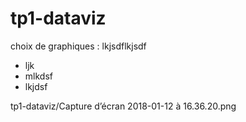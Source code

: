 # tp1-dataviz

choix de graphiques : lkjsdflkjsdf

 - ljk
 - mlkdsf
 - lkjdsf
 
tp1-dataviz/Capture d’écran 2018-01-12 à 16.36.20.png
